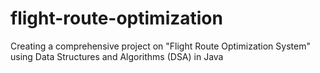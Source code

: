 # flight-route-optimization
Creating a comprehensive project on "Flight Route Optimization System" using Data Structures and Algorithms (DSA) in Java 

